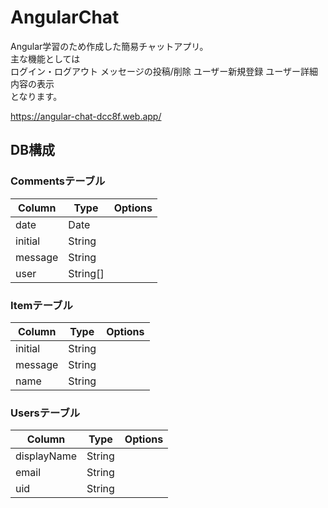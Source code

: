 # AngularChat
Angular学習のため作成した簡易チャットアプリ。  
主な機能としては  
ログイン・ログアウト
メッセージの投稿/削除
ユーザー新規登録
ユーザー詳細内容の表示  
となります。  

https://angular-chat-dcc8f.web.app/  

## DB構成
### Commentsテーブル
| Column | Type | Options |
| -- | -- | -- |
| date | Date | |
|  initial | String | |
|  message | String | |
|  user | String[] | |

### Itemテーブル
| Column | Type | Options |
| -- | -- | -- |
| initial | String | |
|  message | String | |
|  name | String | |

### Usersテーブル
| Column | Type | Options |
| -- | -- | -- |
| displayName | String | |
|  email | String | |
|  uid | String | |
